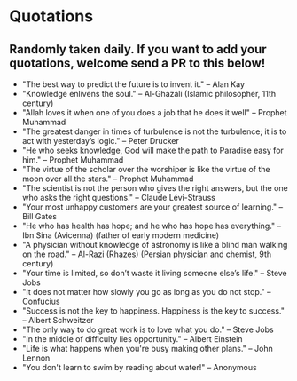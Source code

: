 # Quotations

## Randomly taken daily. If you want to add your quotations, welcome send a PR to this below!

- "The best way to predict the future is to invent it." – Alan Kay
- "Knowledge enlivens the soul." – Al-Ghazali (Islamic philosopher, 11th century)
- "Allah loves it when one of you does a job that he does it well" – Prophet Muhammad 
- "The greatest danger in times of turbulence is not the turbulence; it is to act with yesterday’s logic." – Peter Drucker
- "He who seeks knowledge, God will make the path to Paradise easy for him." – Prophet Muhammad
- "The virtue of the scholar over the worshiper is like the virtue of the moon over all the stars." – Prophet Muhammad
- "The scientist is not the person who gives the right answers, but the one who asks the right questions." – Claude Lévi-Strauss
- "Your most unhappy customers are your greatest source of learning." – Bill Gates
- "He who has health has hope; and he who has hope has everything." – Ibn Sina (Avicenna) (father of early modern medicine)
- "A physician without knowledge of astronomy is like a blind man walking on the road." – Al-Razi (Rhazes) (Persian physician and chemist, 9th century)
- "Your time is limited, so don’t waste it living someone else’s life." – Steve Jobs
- "It does not matter how slowly you go as long as you do not stop." – Confucius
- "Success is not the key to happiness. Happiness is the key to success." – Albert Schweitzer
- "The only way to do great work is to love what you do." – Steve Jobs
- "In the middle of difficulty lies opportunity." – Albert Einstein
- "Life is what happens when you're busy making other plans." – John Lennon
- "You don't learn to swim by reading about water!" – Anonymous 


